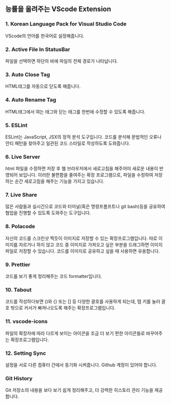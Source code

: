## 능률을 올려주는 VScode Extension

### 1. Korean Language Pack for Visual Studio Code

VScode의 언어를 한국어로 설정해줍니다.

### 2. Active File In StatusBar

파일을 선택하면 하단의 바에 파일의 전체 경로가 나타납니다.

### 3. Auto Close Tag

HTML태그를 자동으로 닫도록 해줍니다.

### 4. Auto Rename Tag

HTML태그에서 여는 태그와 닫는 태그를 한번에 수정할 수 있도록 해줍니다.

### 5. ESLint

ESLint는 JavaScript, JSX의 정적 분석 도구입니다. 코드를 분석해 문법적인 오류나 안티 패턴을 찾아주고 일관된 코드 스타일로 작성하도록 도와줍니다.

### 6. Live Server

html 파일을 수정하면 저장 후 웹 브라우저에서 새로고침을 해주어야 새로운 내용이 반영되어 보입니다. 이러한 불편함을 줄여주는 확장 프로그램으로, 파일을 수정하여 저장하는 순간 새로고침을 해주는 기능을 가지고 있습니다.

### 7. Live Share

많은 사람들과 실시간으로 코드와 터미널(혹은 명령프롬프트나 git bash)등을 공유하여 협업을 진행할 수 있도록 도와주는 도구입니다.

### 8. Polacode

자신의 코드를 스크린샷 찍듯이 이미지로 저장할 수 있는 확장프로그램입니다. 따로 이미지를 자르거나 하지 않고 코드 중 이미지로 가져오고 싶은 부분을 드래그하면 이미지 파일로 저장할 수 있습니다. 코드를 이미지로 공유하고 싶을 때 사용하면 유용합니다.

### 9. Prettier

코드를 보기 좋게 정리해주는 코드 formatter입니다.

### 10. Tabout

코드를 작성하다보면 ()와 {} 또는 [] 등 다양한 괄호를 사용하게 되는데, 탭 키를 눌러 괄호 밖으로 커서가 빠져나오도록 해주는 확장프로그램입니다.

### 11. vscode-icons

파일의 확장자에 따라 다르게 보이는 아이콘을 조금 더 보기 편한 아이콘들로 바꾸어주는 확장프로그램입니다.

### 12. Setting Sync

설정을 서로 다른 컴퓨터 간에서 동기화 시켜줍니다. Github 계정이 있어야 합니다.

### Git History

Git 저장소의 내용을 보다 보기 쉽게 정리해주고, 더 강력한 히스토리 관리 기능을 제공합니다.

